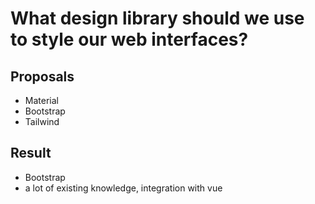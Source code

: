# What design library should we use to style our web interfaces?

## Proposals

- Material
- Bootstrap
- Tailwind

## Result

- Bootstrap
- a lot of existing knowledge, integration with vue